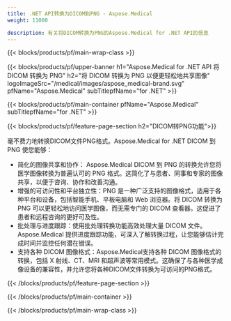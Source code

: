 ```yaml
---
title: .NET API转换为DICOM到PNG - Aspose.Medical
weight: 11000

description: 有关将DICOM转换为PNG的Aspose.Medical for .NET API的信息
---
```


{{< blocks/products/pf/main-wrap-class >}}

{{< blocks/products/pf/upper-banner h1="Aspose.Medical for .NET API 将 DICOM 转换为 PNG" h2="将 DICOM 转换为 PNG 以便更轻松地共享图像" logoImageSrc="/medical/images/aspose_medical-brand.svg" pfName="Aspose.Medical" subTitlepfName="for .NET" >}}

{{< blocks/products/pf/main-container pfName="Aspose.Medical" subTitlepfName="for .NET" >}}

{{< blocks/products/pf/feature-page-section h2="DICOM转PNG功能">}}

<p>毫不费力地转换DICOM文件PNG格式。Aspose.Medical for .NET DICOM 到 PNG 使您能够：</p>

<ul>
<li>简化的图像共享和协作： Aspose.Medical DICOM 到 PNG 的转换允许您将医学图像转换为普遍认可的 PNG 格式。这简化了与患者、同事和专家的图像共享，以便于咨询、协作和改善沟通。</li>
<li>增强的可访问性和平台独立性：PNG 是一种广泛支持的图像格式，适用于各种平台和设备，包括智能手机、平板电脑和 Web 浏览器。将 DICOM 转换为 PNG 可以更轻松地访问医学图像，而无需专门的 DICOM 查看器。这促进了患者和远程咨询的更好可及性。</li>
<li>批处理与进度跟踪：使用批处理转换功能高效处理大量 DICOM 文件。Aspose.Medical 提供进度跟踪功能，可深入了解转换过程，让您能够估计完成时间并监控任何潜在错误。</li>
<li>支持各种 DICOM 图像格式：Aspose.Medical支持各种 DICOM 图像格式的转换，包括 X 射线、CT、MRI 和超声波等常用模式。这确保了与各种医学成像设备的兼容性，并允许您将各种DICOM文件转换为可访问的PNG格式。</li>
</ul>

{{< /blocks/products/pf/feature-page-section >}}

{{< /blocks/products/pf/main-container >}}

{{< /blocks/products/pf/main-wrap-class >}}